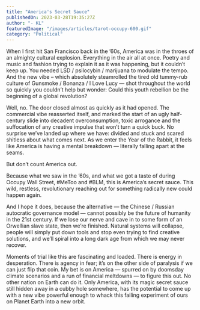 ```yaml
---
title: "America's Secret Sauce"
publishedOn: 2023-03-28T19:35:27Z
author: "- KL"
featuredImage: "/images/articles/tarot-occupy-600.gif"
category: "Political"
---
```


When I first hit San Francisco back in the ’60s, America was in the throes of an almighty cultural explosion. Everything in the air all at once. Poetry and music and fashion trying to explain it as it was happening, but it couldn’t keep up. You needed LSD / psilocybin / marijuana to modulate the tempo. And the new vibe – which absolutely steamrolled the tired old tummy-rub culture of Gunsmoke / Bonanza / I Love Lucy — shot throughout the world so quickly you couldn’t help but wonder: Could this youth rebellion be the beginning of a global revolution?

Well, no. The door closed almost as quickly as it had opened. The commercial vibe reasserted itself, and marked the start of an ugly half-century slide into decadent overconsumption, toxic arrogance and the suffocation of any creative impulse that won’t turn a quick buck. No surprise we’ve landed up where we have: divided and stuck and scared shitless about what comes next. As we enter the Year of the Rabbit, it feels like America is having a mental breakdown — literally falling apart at the seams.

But don’t count America out.

Because what we saw in the ’60s, and what we got a taste of during Occupy Wall Street, #MeToo and #BLM, this is America’s secret sauce. This wild, restless, revolutionary reaching out for something radically new could happen again.

And I hope it does, because the alternative — the Chinese / Russian autocratic governance model — cannot possibly be the future of humanity in the 21st century. If we lose our nerve and cave in to some form of an Orwellian slave state, then we’re finished. Natural systems will collapse, people will simply put down tools and stop even trying to find creative solutions, and we’ll spiral into a long dark age from which we may never recover.

Moments of trial like this are fascinating and loaded. There is energy in desperation. There is agency in fear; it’s on the other side of paralysis if we can just flip that coin. My bet is on America — spurred on by doomsday climate scenarios and a run of financial meltdowns — to figure this out. No other nation on Earth can do it. Only America, with its magic secret sauce still hidden away in a cubby hole somewhere, has the potential to come up with a new vibe powerful enough to whack this failing experiment of ours on Planet Earth into a new orbit.
